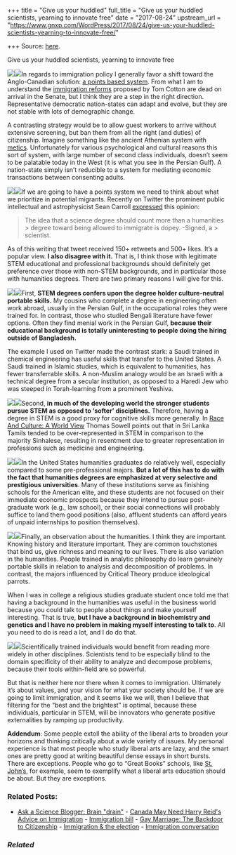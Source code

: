 +++
title = "Give us your huddled"
full_title = "Give us your huddled scientists, yearning to innovate free"
date = "2017-08-24"
upstream_url = "https://www.gnxp.com/WordPress/2017/08/24/give-us-your-huddled-scientists-yearning-to-innovate-free/"

+++
Source: [here](https://www.gnxp.com/WordPress/2017/08/24/give-us-your-huddled-scientists-yearning-to-innovate-free/).

Give us your huddled scientists, yearning to innovate free

[![](https://i0.wp.com/www.gnxp.com/WordPress/wp-content/uploads/2017/08/the_great_ideas.jpeg?resize=183%2C275)![](https://i0.wp.com/www.gnxp.com/WordPress/wp-content/uploads/2017/08/the_great_ideas.jpeg?resize=183%2C275)](https://www.amazon.com/exec/obidos/ASIN/B003S3RL3K/geneexpressio-20)In regards to immigration policy I generally favor a shift toward the Anglo-Canadian solution: [a points based system](http://www.bbc.com/news/uk-politics-29594642). From what I am to understand the [immigration reforms](http://www.nationalreview.com/article/450061/cotton-perdues-immigration-plan-emphasize-skills) proposed by Tom Cotton are dead on arrival in the Senate, but I think they are a step in the right direction. Representative democratic nation-states can adapt and evolve, but they are not stable with lots of demographic change.

A contrasting strategy would be to allow guest workers to arrive without extensive screening, but ban them from all the right (and duties) of citizenship. Imagine something like the ancient Athenian system with [metics](https://en.wikipedia.org/wiki/Metic). Unfortunately for various psychological and cultural reasons this sort of system, with large number of second class individuals, doesn’t seem to be palatable today in the West (it is what you see in the Persian Gulf). A nation-state simply isn’t reducible to a system for mediating economic transactions between consenting adults.

[![](https://i0.wp.com/www.gnxp.com/WordPress/wp-content/uploads/2017/08/westerncanon.jpeg?resize=183%2C275)![](https://i0.wp.com/www.gnxp.com/WordPress/wp-content/uploads/2017/08/westerncanon.jpeg?resize=183%2C275)](https://www.amazon.com/exec/obidos/ASIN/1573225142/geneexpressio-20)If we are going to have a points system we need to think about what we prioritize in potential migrants. Recently on Twitter the prominent public intellectual and astrophysicist Sean Carroll [expressed](https://twitter.com/seanmcarroll/status/900541403834404865) this opinion:

> The idea that a science degree should count more than a humanities > degree toward being allowed to immigrate is dopey. -Signed, a > scientist.

As of this writing that tweet received 150+ retweets and 500+ likes. It’s a popular view. **I also disagree with it.** That is, I think those with legitimate STEM educational and professional backgrounds should definitely get preference over those with non-STEM backgrounds, and in particular those with humanities degrees. There are two primary reasons I will give for this.

[![](https://i0.wp.com/www.gnxp.com/WordPress/wp-content/uploads/2017/08/analects.jpeg?resize=183%2C275)![](https://i0.wp.com/www.gnxp.com/WordPress/wp-content/uploads/2017/08/analects.jpeg?resize=183%2C275)](https://www.amazon.com/exec/obidos/ASIN/0345434072/geneexpressio-20)First, **STEM degrees confers upon the degree holder culture-neutral portable skills.** My cousins who complete a degree in engineering often work abroad, usually in the Persian Gulf, in the occupational roles they were trained for. In contrast, those who studied Bengali literature have fewer options. Often they find menial work in the Persian Gulf, **because their educational background is totally uninteresting to people doing the hiring outside of Bangladesh.**

The example I used on Twitter made the contrast stark: a Saudi trained in chemical engineering has useful skills that transfer to the United States. A Saudi trained in Islamic studies, which is equivalent to humanities, has fewer transferrable skills. A non-Muslim analogy would be an Israeli with a technical degree from a secular institution, as opposed to a Haredi Jew who was steeped in Torah-learning from a prominent Yeshiva.

[![](https://i0.wp.com/www.gnxp.com/WordPress/wp-content/uploads/2017/08/mahabarata.jpeg?resize=144%2C223)![](https://i0.wp.com/www.gnxp.com/WordPress/wp-content/uploads/2017/08/mahabarata.jpeg?resize=144%2C223)](https://www.amazon.com/exec/obidos/ASIN/0140446818/geneexpressio-20)Second, **in much of the developing world the stronger students pursue STEM as opposed to ‘softer’ disciplines.** Therefore, having a degree in STEM is a good proxy for cognitive skills more generally. In [Race And Culture: A World View](https://www.amazon.com/exec/obidos/ASIN/0465067972/geneexpressio-20) Thomas Sowell points out that in Sri Lanka Tamils tended to be over-represented in STEM in comparison to the majority Sinhalese, resulting in resentment due to greater representation in professions such as medicine and engineering.

[![](https://i0.wp.com/www.gnxp.com/WordPress/wp-content/uploads/2017/08/hadithbukhari.jpeg?resize=193%2C261)![](https://i0.wp.com/www.gnxp.com/WordPress/wp-content/uploads/2017/08/hadithbukhari.jpeg?resize=193%2C261)](https://www.amazon.com/exec/obidos/ASIN/160506677X/geneexpressio-20)In the United States humanities graduates do relatively well, especially compared to some pre-professional majors. **But a lot of this has to do with the fact that humanities degrees are emphasized at very selective and prestigious universities**. Many of these institutions serve as finishing schools for the American elite, and these students are not focused on their immediate economic prospects because they intend to pursue post-graduate work (e.g., law school), or their social connections will probably suffice to land them good positions (also, affluent students can afford years of unpaid internships to position themselves).

[![](https://i0.wp.com/www.gnxp.com/WordPress/wp-content/uploads/2017/08/shanem.jpeg?resize=192%2C250)![](https://i0.wp.com/www.gnxp.com/WordPress/wp-content/uploads/2017/08/shanem.jpeg?resize=192%2C250)](https://www.amazon.com/exec/obidos/ASIN/B06XS5H9MP/geneexpressio-20)Finally, an observation about the humanities. I think they are important. Knowing history and literature important. They are common touchstones that bind us, give richness and meaning to our lives. There is also variation in the humanities. People trained in analytic philosophy do learn genuinely portable skills in relation to analysis and decomposition of problems. In contrast, the majors influenced by Critical Theory produce ideological parrots.

When I was in college a religious studies graduate student once told me that having a background in the humanities was useful in the business world because you could talk to people about things and make yourself interesting. That is true, **but I have a background in biochemistry and genetics and I have no problem in making myself interesting to talk to**. All you need to do is read a lot, and I do do that.

[![](https://i0.wp.com/www.gnxp.com/WordPress/wp-content/uploads/2017/08/greatbooks.jpeg?resize=276%2C183)![](https://i0.wp.com/www.gnxp.com/WordPress/wp-content/uploads/2017/08/greatbooks.jpeg?resize=276%2C183)](https://www.amazon.com/exec/obidos/ASIN/0852295316/geneexpressio-20)Scientifically trained individuals would benefit from reading more widely in other disciplines. Scientists tend to be especially blind to the domain specificity of their ability to analyze and decompose problems, because their tools within-field are so powerful.

But that is neither here nor there when it comes to immigration. Ultimately it’s about values, and your vision for what your society should be. If we are going to limit immigration, and it seems like we will, then I believe that filtering for the “best and the brightest” is optimal, because these individuals, particular in STEM, will be innovators who generate positive externalities by ramping up productivity.

**Addendum**: Some people extoll the ability of the liberal arts to broaden your horizons and thinking critically about a wide variety of issues. My personal experience is that most people who study liberal arts are lazy, and the smart ones are pretty good at writing beautiful dense essays in short bursts. There are exceptions. People who go to “Great Books” schools, like [St. John’s](https://en.wikipedia.org/wiki/St._John%27s_College_(Annapolis/Santa_Fe)), for example, seem to exemplify what a liberal arts education should be about. But they are exceptions.

### Related Posts:

- [Ask a Science Blogger: Brain
  "drain"](https://www.gnxp.com/WordPress/2006/06/02/ask-a-science-blogger-brain-drain/) - [Canada May Need Harry Reid's Advice on
  Immigration](https://www.gnxp.com/WordPress/2006/04/06/canada-may-need-harry-reid-s-advice-on-immigration/) - [Immigration
  bill](https://www.gnxp.com/WordPress/2007/06/23/immigration-bill/) - [Gay Marriage: The Backdoor to
  Citizenship](https://www.gnxp.com/WordPress/2006/02/20/gay-marriage-the-backdoor-to-citizenship/) - [Immigration & the
  election](https://www.gnxp.com/WordPress/2006/10/29/immigration-the-election/) - [Immigration
  conversation](https://www.gnxp.com/WordPress/2005/11/21/immigration-conversation/)

### *Related*

[](https://www.addtoany.com/add_to/facebook?linkurl=https%3A%2F%2Fwww.gnxp.com%2FWordPress%2F2017%2F08%2F24%2Fgive-us-your-huddled-scientists-yearning-to-innovate-free%2F&linkname=Give%20us%20your%20huddled%20scientists%2C%20yearning%20to%20innovate%20free "Facebook")[](https://www.addtoany.com/add_to/twitter?linkurl=https%3A%2F%2Fwww.gnxp.com%2FWordPress%2F2017%2F08%2F24%2Fgive-us-your-huddled-scientists-yearning-to-innovate-free%2F&linkname=Give%20us%20your%20huddled%20scientists%2C%20yearning%20to%20innovate%20free "Twitter")[](https://www.addtoany.com/add_to/email?linkurl=https%3A%2F%2Fwww.gnxp.com%2FWordPress%2F2017%2F08%2F24%2Fgive-us-your-huddled-scientists-yearning-to-innovate-free%2F&linkname=Give%20us%20your%20huddled%20scientists%2C%20yearning%20to%20innovate%20free "Email")[](https://www.addtoany.com/share)
